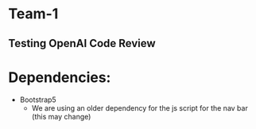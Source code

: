 # Team-1

## Testing OpenAI Code Review 

# Dependencies: 
- Bootstrap5
    - We are using an older dependency for the js script for the nav bar (this may change)